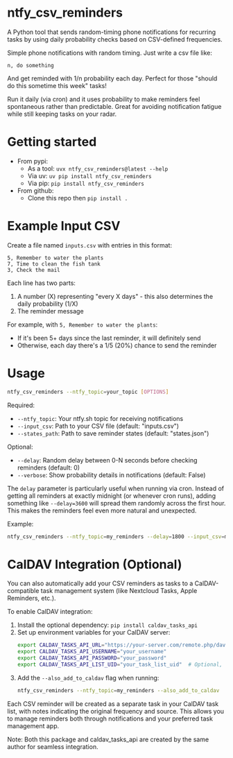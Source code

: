 
# ntfy_csv_reminders
A Python tool that sends random-timing phone notifications for recurring tasks by using daily probability checks based on CSV-defined frequencies.

Simple phone notifications with random timing. Just write a csv file like:
```
n, do something
```
And get reminded with 1/n probability each day. Perfect for those "should do this sometime this week" tasks!

Run it daily (via cron) and it uses probability to make reminders feel spontaneous rather than predictable. Great for avoiding notification fatigue while still keeping tasks on your radar.

# Getting started
* From pypi:
    * As a tool: `uvx ntfy_csv_reminders@latest --help`
    * Via uv: `uv pip install ntfy_csv_reminders`
    * Via pip: `pip install ntfy_csv_reminders`
* From github:
    * Clone this repo then `pip install .`

# Example Input CSV
Create a file named `inputs.csv` with entries in this format:
```csv
5, Remember to water the plants
7, Time to clean the fish tank
3, Check the mail
```

Each line has two parts:
1. A number (X) representing "every X days" - this also determines the daily probability (1/X)
2. The reminder message

For example, with `5, Remember to water the plants`:
- If it's been 5+ days since the last reminder, it will definitely send
- Otherwise, each day there's a 1/5 (20%) chance to send the reminder

# Usage
```bash
ntfy_csv_reminders --ntfy_topic=your_topic [OPTIONS]
```

Required:
- `--ntfy_topic`: Your ntfy.sh topic for receiving notifications
- `--input_csv`: Path to your CSV file (default: "inputs.csv")
- `--states_path`: Path to save reminder states (default: "states.json")

Optional:
- `--delay`: Random delay between 0-N seconds before checking reminders (default: 0)
- `--verbose`: Show probability details in notifications (default: False)

The `delay` parameter is particularly useful when running via cron. Instead of getting all reminders at exactly midnight (or whenever cron runs), adding something like `--delay=3600` will spread them randomly across the first hour. This makes the reminders feel even more natural and unexpected.

Example:
```bash
ntfy_csv_reminders --ntfy_topic=my_reminders --delay=1800 --input_csv=my_tasks.csv
```

# CalDAV Integration (Optional)
You can also automatically add your CSV reminders as tasks to a CalDAV-compatible task management system (like Nextcloud Tasks, Apple Reminders, etc.).

To enable CalDAV integration:
1. Install the optional dependency: `pip install caldav_tasks_api`
2. Set up environment variables for your CalDAV server:
   ```bash
   export CALDAV_TASKS_API_URL="https://your-server.com/remote.php/dav/"
   export CALDAV_TASKS_API_USERNAME="your_username"
   export CALDAV_TASKS_API_PASSWORD="your_password"
   export CALDAV_TASKS_API_LIST_UID="your_task_list_uid"  # Optional, uses first available if not set
   ```
3. Add the `--also_add_to_caldav` flag when running:
   ```bash
   ntfy_csv_reminders --ntfy_topic=my_reminders --also_add_to_caldav
   ```

Each CSV reminder will be created as a separate task in your CalDAV task list, with notes indicating the original frequency and source. This allows you to manage reminders both through notifications and your preferred task management app.

Note: Both this package and caldav_tasks_api are created by the same author for seamless integration.
